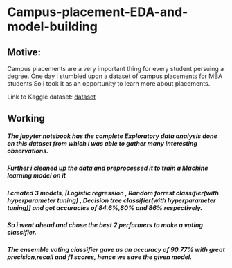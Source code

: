 # Campus-placement-EDA-and-model-building

## Motive:
Campus placements are a very important thing for every student persuing a degree.
One day i stumbled upon a dataset of campus placements for MBA students
So i took it as an opportunity to learn more about placements.

Link to Kaggle dataset: [dataset](https://www.kaggle.com/benroshan/factors-affecting-campus-placement)

## Working
##### The jupyter notebook has the complete Exploratory data analysis done on this dataset from which i was able to gather many interesting observations.

##### Further i cleaned up the data and preprocessed it to train a Machine learning model on it

##### I created 3 models, [Logistic regression , Random forrest classifier(with hyperparameter tuning) , Decision tree classifier(with hyperparameter tuning)] and got accuracies of 84.6%,80% and 86% respectively.

##### So i went ahead and chose the best 2 performers to make a voting classifier.
##### The ensemble voting classifier gave us an accuracy of 90.77% with great precision,recall and f1 scores, hence we save the given model.
